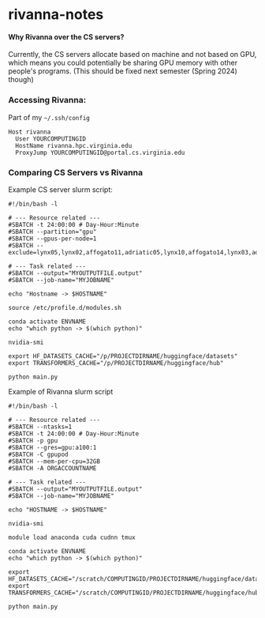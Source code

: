 # rivanna-notes

#### Why Rivanna over the CS servers?
Currently, the CS servers allocate based on machine and not based on GPU, which means you could potentially be sharing GPU memory with other people's programs. (This should be fixed next semester (Spring 2024) though)

### Accessing Rivanna:
Part of my `~/.ssh/config`
```
Host rivanna
  User YOURCOMPUTINGID
  HostName rivanna.hpc.virginia.edu
  ProxyJump YOURCOMPUTINGID@portal.cs.virginia.edu
```

### Comparing CS Servers vs Rivanna
Example CS server slurm script:
```
#!/bin/bash -l

# --- Resource related ---
#SBATCH -t 24:00:00 # Day-Hour:Minute
#SBATCH --partition="gpu"
#SBATCH --gpus-per-node=1
#SBATCH --exclude=lynx05,lynx02,affogato11,adriatic05,lynx10,affogato14,lynx03,adriatic01,adriatic03,ristretto01,cheetah03,adriatic06,ristretto04,lynx07,lynx12,lynx06,affogato15,cheetah02,lynx04,lynx01,sds01,jaguar03,lotus,adriatic02,jaguar02,adriatic04,affogato12,lynx11,affogato13,sds02

# --- Task related ---
#SBATCH --output="MYOUTPUTFILE.output"
#SBATCH --job-name="MYJOBNAME"

echo "Hostname -> $HOSTNAME"

source /etc/profile.d/modules.sh

conda activate ENVNAME
echo "which python -> $(which python)"

nvidia-smi

export HF_DATASETS_CACHE="/p/PROJECTDIRNAME/huggingface/datasets"
export TRANSFORMERS_CACHE="/p/PROJECTDIRNAME/huggingface/hub"

python main.py
```

Example of Rivanna slurm script
```
#!/bin/bash -l

# --- Resource related ---
#SBATCH --ntasks=1
#SBATCH -t 24:00:00 # Day-Hour:Minute
#SBATCH -p gpu
#SBATCH --gres=gpu:a100:1
#SBATCH -C gpupod
#SBATCH --mem-per-cpu=32GB
#SBATCH -A ORGACCOUNTNAME

# --- Task related ---
#SBATCH --output="MYOUTPUTFILE.output"
#SBATCH --job-name="MYJOBNAME"

echo "HOSTNAME -> $HOSTNAME"

nvidia-smi

module load anaconda cuda cudnn tmux

conda activate ENVNAME
echo "which python -> $(which python)"

export HF_DATASETS_CACHE="/scratch/COMPUTINGID/PROJECTDIRNAME/huggingface/datasets"
export TRANSFORMERS_CACHE="/scratch/COMPUTINGID/PROJECTDIRNAME/huggingface/hub"

python main.py
```


